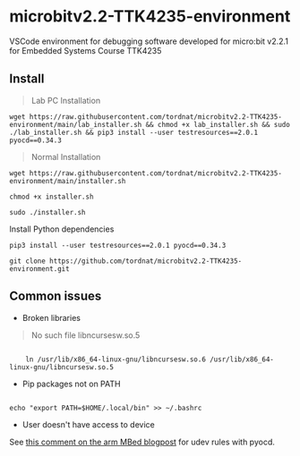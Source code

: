 # microbitv2.2-TTK4235-environment
VSCode environment for debugging software developed for micro:bit v2.2.1 for Embedded Systems Course TTK4235

## Install

> Lab PC Installation

```
wget https://raw.githubusercontent.com/tordnat/microbitv2.2-TTK4235-environment/main/lab_installer.sh && chmod +x lab_installer.sh && sudo ./lab_installer.sh && pip3 install --user testresources==2.0.1 pyocd==0.34.3 
```
> Normal Installation

```
wget https://raw.githubusercontent.com/tordnat/microbitv2.2-TTK4235-environment/main/installer.sh
```

```
chmod +x installer.sh
```
```
sudo ./installer.sh
```
Install Python dependencies

```
pip3 install --user testresources==2.0.1 pyocd==0.34.3
```

```
git clone https://github.com/tordnat/microbitv2.2-TTK4235-environment.git
```

## Common issues

- Broken libraries

> No such file libncursesw.so.5

```

    ln /usr/lib/x86_64-linux-gnu/libncursesw.so.6 /usr/lib/x86_64-linux-gnu/libncursesw.so.5
```

- Pip packages not on PATH

```

echo "export PATH=$HOME/.local/bin" >> ~/.bashrc
```

- User doesn't have access to device

See [this comment on the arm MBed blogpost](https://os.mbed.com/blog/entry/Debugging-from-GDB-using-pyOCD/?compage=1#c9920)  for udev rules with pyocd.